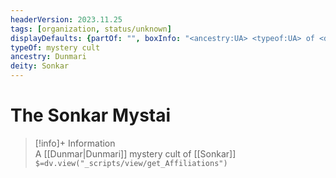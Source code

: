 ```yaml
---
headerVersion: 2023.11.25
tags: [organization, status/unknown]
displayDefaults: {partOf: "", boxInfo: "<ancestry:UA> <typeof:UA> of <deity:UA>"}
typeOf: mystery cult
ancestry: Dunmari
deity: Sonkar
---
```

# The Sonkar Mystai
>[!info]+ Information  
> A [[Dunmar|Dunmari]] mystery cult of [[Sonkar]]  
> `$=dv.view("_scripts/view/get_Affiliations")`
